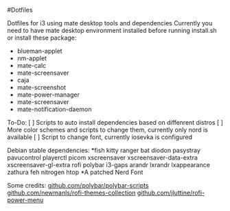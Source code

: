 #Dotfiles

Dotfiles for i3 using mate desktop tools and dependencies
Currently you need to have mate desktop environment installed before running install.sh or install these package:
* blueman-applet
* nm-applet
* mate-calc
* mate-screensaver
* caja
* mate-screenshot
* mate-power-manager
* mate-screensaver
* mate-notification-daemon

To-Do:
[ ] Scripts to auto install dependencies based on diffenrent distros
[ ] More color schemes and scripts to change them, currently only nord is available
[ ] Script to change font, currently iosevka is configured

Debian stable dependencies:
*fish kitty ranger bat diodon pasystray pavucontrol playerctl picom xscreensaver xscreensaver-data-extra xscreensaver-gl-extra rofi polybar i3-gaps arandr lxrandr lxappearance zathura feh nitrogen htop
*A patched Nerd Font

Some credits:
[github.com/polybar/polybar-scripts](github.com/polybar/polybar-scripts)
[github.com/newmanls/rofi-themes-collection](github.com/newmanls/rofi-themes-collection)
[github.com/jluttine/rofi-power-menu](github.com/jluttine/rofi-power-menu)
